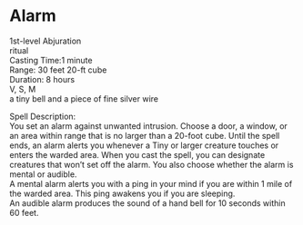 # Alarm
1st-level Abjuration<br>
ritual<br>
Casting Time:1 minute<br>
Range: 30 feet
20-ft cube<br>
Duration: 8 hours<br>
V, S, M<br>
a tiny bell and a piece of fine silver wire

Spell Description:<br>
You set an alarm against unwanted intrusion. Choose a door, a window, or an area within range that is no larger than a 20-foot cube. Until the spell ends, an alarm alerts you whenever a Tiny or larger creature touches or enters the warded area. When you cast the spell, you can designate creatures that won’t set off the alarm. You also choose whether the alarm is mental or audible.<br>A mental alarm alerts you with a ping in your mind if you are within 1 mile of the warded area. This ping awakens you if you are sleeping.<br>An audible alarm produces the sound of a hand bell for 10 seconds within 60 feet.
